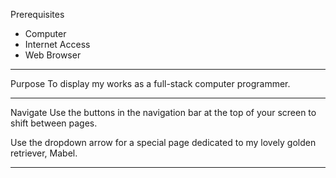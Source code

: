 Prerequisites 
- Computer
- Internet Access
- Web Browser

---------
Purpose
To display my works as a full-stack computer programmer.

---------
Navigate
Use the buttons in the navigation bar at the top of your screen to shift between pages. 

Use the dropdown arrow for a special page dedicated to my lovely golden retriever, Mabel. 

---------
